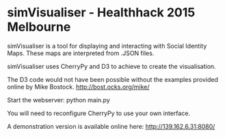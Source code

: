 # simVisualiser - Healthhack 2015 Melbourne

simVisualiser is a tool for displaying and interacting with Social Identity Maps.
These maps are interpreted from .JSON files.

simVisualiser uses CherryPy and D3 to achieve to create the visualisation.

The D3 code would not have been possible without the examples provided online by Mike Bostock.
http://bost.ocks.org/mike/

Start the webserver:
python main.py

You will need to reconfigure CherryPy to use your own interface.

A demonstration version is available online here:
http://139.162.6.31:8080/

